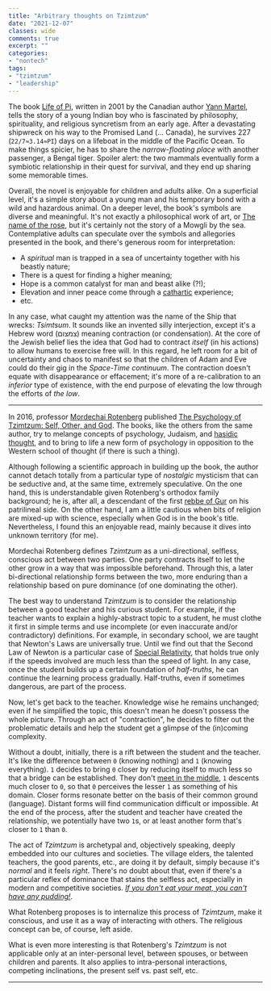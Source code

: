 ```yaml
---
title: "Arbitrary thoughts on Tzimtzum"
date: "2021-12-07"
classes: wide
comments: true
excerpt: ""
categories:
- "nontech"
tags:
- "tzimtzum"
- "leadership"
---
```


The book [Life of Pi](https://en.wikipedia.org/wiki/Life_of_Pi), written in 2001 by the Canadian author [Yann Martel](https://en.wikipedia.org/wiki/Yann_Martel), tells the story of a young Indian boy who is fascinated by philosophy, spirituality, and religious syncretism from an early age. After a devastating shipwreck on his way to the Promised Land (... Canada), he survives 227 (`22/7≈3.14≈PI`) days on a lifeboat in the middle of the Pacific Ocean. To make things spicier, he has to share the *narrow-floating place* with another passenger, a Bengal tiger. Spoiler alert: the two mammals eventually form a symbiotic relationship in their quest for survival, and they end up sharing some memorable times. 

Overall, the novel is enjoyable for children and adults alike. On a superficial level, it's a simple story about a young man and his temporary bond with a wild and hazardous animal. On a deeper level, the book's symbols are diverse and meaningful. It's not exactly a philosophical work of art, or [The name of the rose](https://en.wikipedia.org/wiki/The_Name_of_the_Rose), but it's certainly not the story of a Mowgli by the sea. Contemplative adults can speculate over the symbols and allegories presented in the book, and there's generous room for interpretation: 
* A *spiritual* man is trapped in a sea of uncertainty together with his beastly nature;
* There is a quest for finding a higher meaning;
* Hope is a common catalyst for man and beast alike (?!);
* Elevation and inner peace come through a [cathartic](https://en.wikipedia.org/wiki/Catharsis) experience;
* etc.

In any case, what caught my attention was the name of the Ship that wrecks: *Tsimtsum*. It sounds like an invented silly interjection, except it's a Hebrew word (צמצום) meaning contraction (or condensation). At the core of the Jewish belief lies the idea that God had to contract *itself* (in his actions) to allow humans to exercise free will. In this regard, he left room for a bit of uncertainty and chaos to manifest so that the children of Adam and Eve could do their gig in the *Space-Time continuum*. The contraction doesn't equate with disappearance or effacement; it's more of a re-calibration to an *inferior* type of existence, with the end purpose of elevating the low through the efforts of *the low*.

---

In 2016, professor [Mordechai Rotenberg](https://en.wikipedia.org/wiki/Mordechai_Rotenberg) published [The Psychology of Tzimtzum: Self, Other, and God](https://www.amazon.com/Psychology-Tzimtzum-Self-Other-God/dp/1592643841). The books, like the others from the same author, try to melange concepts of psychology, Judaism, and [hasidic thought](https://en.wikipedia.org/wiki/Hasidic_Judaism), and to bring to life a new form of psychology in opposition to the Western school of thought (if there is such a thing).

Although following a scientific approach in building up the book, the author cannot detach totally from a particular type of *nostalgic* mysticism that can be seductive and, at the same time, extremely speculative. On the one hand, this is understandable given Rotenberg's orthodox family background; he is, after all, a descendant of the first [rebbe of Gur](https://en.wikipedia.org/wiki/Yitzchak_Meir_Alter) on his patrilineal side. On the other hand, I am a little cautious when bits of religion are mixed-up with science, especially when God is in the book's title. Nevertheless, I found this an enjoyable read, mainly because it dives into unknown territory (for me). 

Mordechai Rotenberg defines *Tzimtzum* as a uni-directional, selfless, conscious act between two parties. One party contracts itself to let the other grow in a way that was impossible beforehand. Through this, a later bi-directional relationship forms between the two, more enduring than a relationship based on pure dominance (of one dominating the other). 

The best way to understand *Tzimtzum* is to consider the relationship between a good teacher and his curious student. For example, if the teacher wants to explain a highly-abstract topic to a student, he must clothe it first in simple terms and use incomplete (or even inaccurate and/or contradictory) definitions. For example, in secondary school, we are taught that Newton's Laws are universally true. Until we find out that the Second Law of Newton is a particular case of [Special Relativity](https://en.wikipedia.org/wiki/Special_relativity), that holds true only if the speeds involved are much less than the speed of light. In any case, once the student builds up a certain foundation of *half-truths*, he can continue the learning process gradually. Half-truths, even if sometimes dangerous, are part of the process. 

Now, let's get back to the teacher. Knowledge wise he remains unchanged; even if he simplified the topic, this doesn't mean he doesn't possess the whole picture. Through an act of "contraction", he decides to filter out the problematic details and help the student get a glimpse of the (in)coming complexity. 

Without a doubt, initially, there is a rift between the student and the teacher. It's like the difference between `0` (knowing nothing) and `1` (knowing everything). `1` decides to bring `0` closer by reducing itself to much less so that a bridge can be established. They don't [meet in the middle]({{site.url}}/assets/images/2021-12-07-on-tzimtzum/hands.jpg), `1` descents much closer to `0`, so that `0` perceives the lesser `1` as something of his domain. Closer forms resonate better on the basis of their common ground (language). Distant forms will find communication difficult or impossible. At the end of the process, after the student and teacher have created the relationship, we potentially have two `1`s, or at least another form that's closer to `1` than `0`.

The act of *Tzimtzum* is archetypal and, objectively speaking, deeply embedded into our cultures and societies. The village elders, the talented teachers, the good parents, etc., are doing it by default, simply because it's *normal* and it feels *right*. There's no doubt about that, even if there's a particular reflex of dominance that stains the selfless act, especially in modern and competitive societies. [*If you don't eat your meat, you can't have any pudding!*](https://www.youtube.com/watch?v=n5diMImYIIA). 

What Rotenberg proposes is to internalize this process of *Tzimtzum*, make it conscious, and use it as a way of interacting with others. The religious concept can be, of course, left aside. 

What is even more interesting is that Rotenberg's *Tzimtzum* is not applicable only at an inter-personal level, between spouses, or between children and parents. It also applies to intra-personal interactions, competing inclinations, the present self vs. past self, etc.

---


